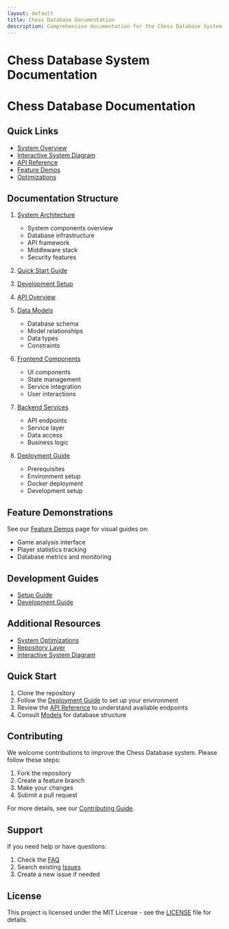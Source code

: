 ```yaml
---
layout: default
title: Chess Database Documentation
description: Comprehensive documentation for the Chess Database System
---
```



# Chess Database System Documentation

# Chess Database Documentation

## Quick Links

- [System Overview](index.md)
- [Interactive System Diagram](system-diagram.md)
- [API Reference](api-reference.md)
- [Feature Demos](demos.md)
- [Optimizations](optimizations.md)

## Documentation Structure

1. [System Architecture](architecture.md)
   - System components overview
   - Database infrastructure
   - API framework
   - Middleware stack
   - Security features

1. [Quick Start Guide](guides/quickstart.md)
2. [Development Setup](guides/setup.md)
3. [API Overview](api-reference.md)

3. [Data Models](backend/models.md)
   - Database schema
   - Model relationships
   - Data types
   - Constraints

4. [Frontend Components](frontend/components.md)
   - UI components
   - State management
   - Service integration
   - User interactions

5. [Backend Services](backend/api.md)
   - API endpoints
   - Service layer
   - Data access
   - Business logic

6. [Deployment Guide](deployment.md)
   - Prerequisites
   - Environment setup
   - Docker deployment
   - Development setup

## Feature Demonstrations

See our [Feature Demos](demos.md) page for visual guides on:
- Game analysis interface
- Player statistics tracking
- Database metrics and monitoring

## Development Guides

- [Setup Guide](guides/setup.md)
- [Development Guide](guides/development.md)

## Additional Resources

- [System Optimizations](optimizations.md)
- [Repository Layer](backend/repository.md)
- [Interactive System Diagram](system-diagram.md)

## Quick Start

1. Clone the repository
2. Follow the [Deployment Guide](deployment.md) to set up your environment
3. Review the [API Reference](api-reference.md) to understand available endpoints
4. Consult [Models](backend/models.md) for database structure

## Contributing

We welcome contributions to improve the Chess Database system. Please follow these steps:

1. Fork the repository
2. Create a feature branch
3. Make your changes
4. Submit a pull request

For more details, see our [Contributing Guide](CONTRIBUTING.md).

## Support

If you need help or have questions:

1. Check the [FAQ](guides/faq.md)
2. Search existing [Issues](https://github.com/nessaee/chess-database/issues)
3. Create a new issue if needed

## License

This project is licensed under the MIT License - see the [LICENSE](LICENSE) file for details.
